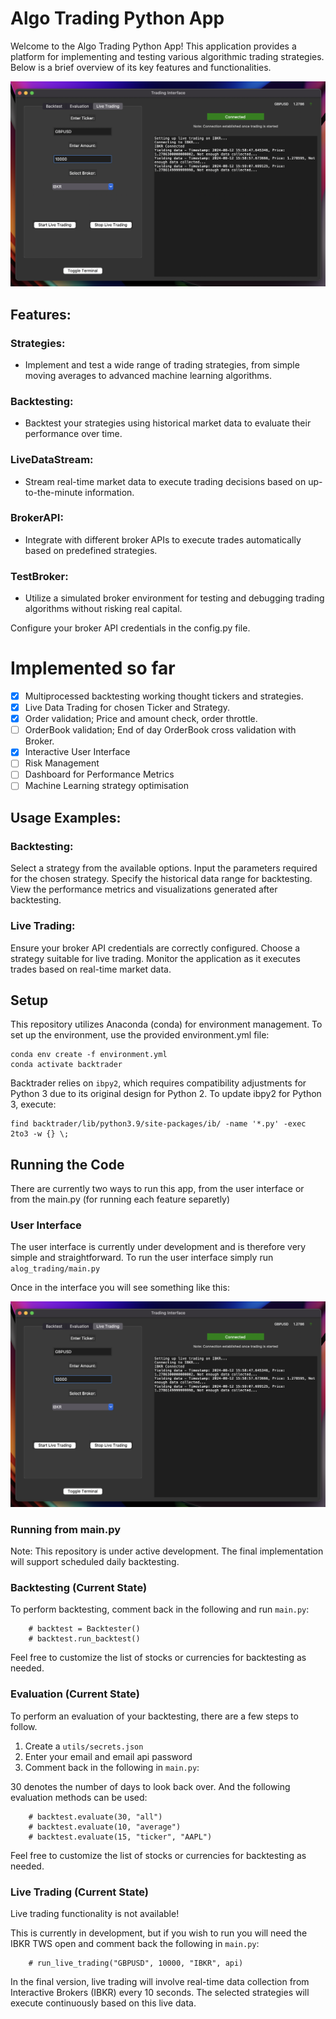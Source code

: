 # Algo Trading Python App

Welcome to the Algo Trading Python App! This application provides a platform for implementing and testing various algorithmic trading strategies. Below is a brief overview of its key features and functionalities.

![screenshot](user_interface_screenshot.png)

## Features:
### Strategies:
- Implement and test a wide range of trading strategies, from simple moving averages to advanced machine learning algorithms.
### Backtesting:
- Backtest your strategies using historical market data to evaluate their performance over time.
### LiveDataStream:
- Stream real-time market data to execute trading decisions based on up-to-the-minute information.
### BrokerAPI:
- Integrate with different broker APIs to execute trades automatically based on predefined strategies.
### TestBroker:
- Utilize a simulated broker environment for testing and debugging trading algorithms without risking real capital.

Configure your broker API credentials in the config.py file.

# Implemented so far
- [x] Multiprocessed backtesting working thought tickers and strategies.
- [x] Live Data Trading for chosen Ticker and Strategy.
- [x] Order validation; Price and amount check, order throttle.
- [ ] OrderBook validation; End of day OrderBook cross validation with Broker.
- [x] Interactive User Interface
- [ ] Risk Management
- [ ] Dashboard for Performance Metrics
- [ ] Machine Learning strategy optimisation

## Usage Examples:
### Backtesting:
Select a strategy from the available options.
Input the parameters required for the chosen strategy.
Specify the historical data range for backtesting.
View the performance metrics and visualizations generated after backtesting.

### Live Trading:
Ensure your broker API credentials are correctly configured.
Choose a strategy suitable for live trading.
Monitor the application as it executes trades based on real-time market data.


## Setup
This repository utilizes Anaconda (conda) for environment management. To set up the environment, use the provided environment.yml file:

```
conda env create -f environment.yml
conda activate backtrader
```

Backtrader relies on ```ibpy2```, which requires compatibility adjustments for Python 3 due to its original design for Python 2. To update ibpy2 for Python 3, execute:

```
find backtrader/lib/python3.9/site-packages/ib/ -name '*.py' -exec 2to3 -w {} \;
```

## Running the Code
There are currently two ways to run this app, from the user interface or from the main.py (for running each feature separetly)

### User Interface
The user interface is currently under development and is therefore very simple and straightforward. To run the user interface simply run ```alog_trading/main.py```

Once in the interface you will see something like this:

![screenshot](user_interface_screenshot.png)


### Running from main.py
Note: This repository is under active development. The final implementation will support scheduled daily backtesting.

### Backtesting (Current State)
To perform backtesting, comment back in the following and run ```main.py```:


```
    # backtest = Backtester()
    # backtest.run_backtest()
```

Feel free to customize the list of stocks or currencies for backtesting as needed.

### Evaluation (Current State)
To perform an evaluation of your backtesting, there are a few steps to follow.

1. Create a ```utils/secrets.json```
2. Enter your email and email api password
3. Comment back in the following in ```main.py```:

30 denotes the number of days to look back over. And the following evaluation methods can be used:

```
    # backtest.evaluate(30, "all")
    # backtest.evaluate(10, "average")
    # backtest.evaluate(15, "ticker", "AAPL")
```

Feel free to customize the list of stocks or currencies for backtesting as needed.

### Live Trading (Current State)
Live trading functionality is not available!

This is currently in development, but if you wish to run you will need the IBKR TWS open and comment back the following in ```main.py```:

```
    # run_live_trading("GBPUSD", 10000, "IBKR", api)
```

In the final version, live trading will involve real-time data collection from Interactive Brokers (IBKR) every 10 seconds. The selected strategies will execute continuously based on this live data.
